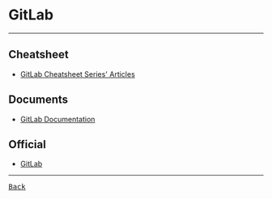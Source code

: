 # GitLab

---

## Cheatsheet

- [GitLab Cheatsheet Series' Articles](https://dev.to/jphi_baconnais/series/12928)

## Documents

- [GitLab Documentation](https://docs.gitlab.com/)

## Official

- [GitLab](https://about.gitlab.com/)

---

[<kbd> Back </kbd>](./../readme.md)
